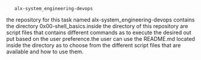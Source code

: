        alx-system_engineering-devops
  the repository for this task named alx-system_engineering-devops contains the directory 0x00-shell_basics.inside the directory of this repository are script files that contains different commands as to execute the desired out put based on the user preference.the user can use the README.md located inside the directory as to choose from the different script files that are available and how to use them.

